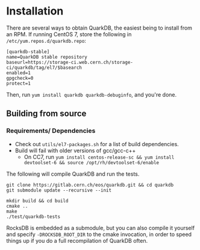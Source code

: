 # Installation

There are several ways to obtain QuarkDB, the easiest being to install from an RPM.
If running CentOS 7, store the following in `/etc/yum.repos.d/quarkdb.repo`:

```
[quarkdb-stable]
name=QuarkDB stable repository
baseurl=https://storage-ci.web.cern.ch/storage-ci/quarkdb/tag/el7/$basearch
enabled=1
gpgcheck=0
protect=1
```

Then, run `yum install quarkdb quarkdb-debuginfo`, and you're done.

## Building from source

### Requirements/ Dependencies
  * Check out `utils/el7-packages.sh` for a list of build dependencies.
  * Build will fail with older versions of gcc/gcc-c++
    * On CC7, run `yum install centos-release-sc && yum install devtoolset-6 && source /opt/rh/devtoolset-6/enable`

The following will compile QuarkDB and run the tests.

```
git clone https://gitlab.cern.ch/eos/quarkdb.git && cd quarkdb
git submodule update --recursive --init

mkdir build && cd build
cmake ..
make
./test/quarkdb-tests
```

RocksDB is embedded as a submodule, but you can also compile it yourself
and specify `-DROCKSDB_ROOT_DIR` to the cmake invocation, in order to speed
things up if you do a full recompilation of QuarkDB often.
